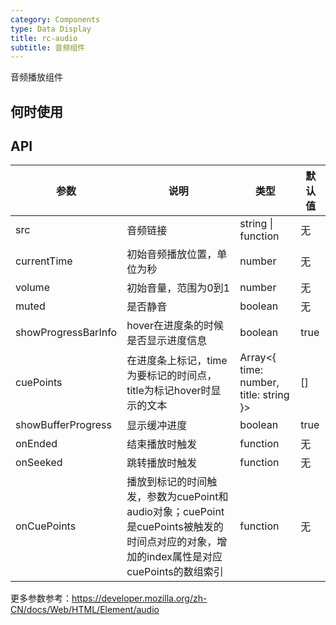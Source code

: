 ```yaml
---
category: Components
type: Data Display
title: rc-audio
subtitle: 音频组件
---
```


音频播放组件


## 何时使用

## API

| 参数      | 说明                                     | 类型       | 默认值 |
|-----------|------------------------------------------|------------|-------|
| src | 音频链接 | string \| function | 无 |
| currentTime | 初始音频播放位置，单位为秒 | number | 无 |
| volume | 初始音量，范围为0到1 | number | 无 |
| muted | 是否静音 | boolean | 无 |
| showProgressBarInfo | hover在进度条的时候是否显示进度信息 | boolean | true |
| cuePoints | 在进度条上标记，time为要标记的时间点， title为标记hover时显示的文本 | Array<{ time: number, title: string }> | [] |
| showBufferProgress | 显示缓冲进度 | boolean | true |
| onEnded | 结束播放时触发 | function | 无 |
| onSeeked | 跳转播放时触发 | function | 无 |
| onCuePoints | 播放到标记的时间触发，参数为cuePoint和audio对象；cuePoint是cuePoints被触发的时间点对应的对象，增加的index属性是对应cuePoints的数组索引 | function | 无 |

更多参数参考：https://developer.mozilla.org/zh-CN/docs/Web/HTML/Element/audio
